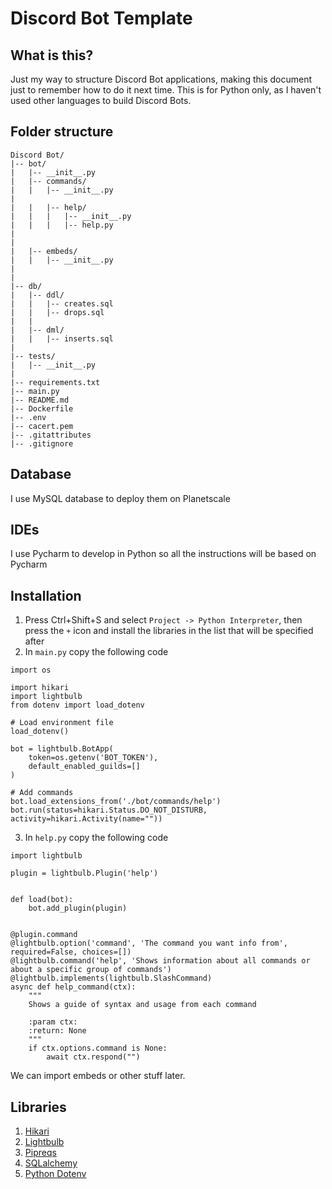 # Discord Bot Template


## What is this?

Just my way to structure Discord Bot applications, making this document just to remember how to do it next time.
This is for Python only, as I haven't used other languages to build Discord Bots.

## Folder structure

```
Discord Bot/
|-- bot/
|   |-- __init__.py
|   |-- commands/
|   |   |-- __init__.py
|   
|   |   |-- help/
|   |   |   |-- __init__.py
|   |   |   |-- help.py
|   
|   
|   |-- embeds/
|   |   |-- __init__.py
|
|
|-- db/
|   |-- ddl/
|   |   |-- creates.sql
|   |   |-- drops.sql
|   |   
|   |-- dml/
|   |   |-- inserts.sql
|
|-- tests/
|   |-- __init__.py
|
|-- requirements.txt
|-- main.py
|-- README.md
|-- Dockerfile
|-- .env
|-- cacert.pem
|-- .gitattributes
|-- .gitignore
```

## Database
I use MySQL database to deploy them on Planetscale

## IDEs
I use Pycharm to develop in Python so all the instructions will be based on Pycharm

## Installation
1. Press Ctrl+Shift+S and select `Project -> Python Interpreter`, then press the `+` icon and install the libraries in the list that will be specified after
2. In `main.py` copy the following code
```
import os

import hikari
import lightbulb
from dotenv import load_dotenv

# Load environment file
load_dotenv()

bot = lightbulb.BotApp(
    token=os.getenv('BOT_TOKEN'),
    default_enabled_guilds=[]
)

# Add commands
bot.load_extensions_from('./bot/commands/help')
bot.run(status=hikari.Status.DO_NOT_DISTURB, activity=hikari.Activity(name=""))
```
3. In `help.py` copy the following code
```
import lightbulb

plugin = lightbulb.Plugin('help')


def load(bot):
    bot.add_plugin(plugin)


@plugin.command
@lightbulb.option('command', 'The command you want info from', required=False, choices=[])
@lightbulb.command('help', 'Shows information about all commands or about a specific group of commands')
@lightbulb.implements(lightbulb.SlashCommand)
async def help_command(ctx):
    """
    Shows a guide of syntax and usage from each command

    :param ctx:
    :return: None
    """
    if ctx.options.command is None:
        await ctx.respond("")
```

We can import embeds or other stuff later.


## Libraries
1. [Hikari](https://github.com/hikari-py/hikari)
2. [Lightbulb](https://github.com/tandemdude/hikari-lightbulb)
3. [Pipreqs](https://pypi.org/project/pipreqs/)
4. [SQLalchemy](https://pypi.org/project/SQLAlchemy/)
5. [Python Dotenv](https://github.com/theskumar/python-dotenv)
